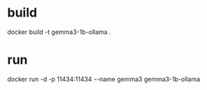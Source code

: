 # build
docker build -t gemma3-1b-ollama .

# run
docker run -d -p 11434:11434  --name gemma3 gemma3-1b-ollama 